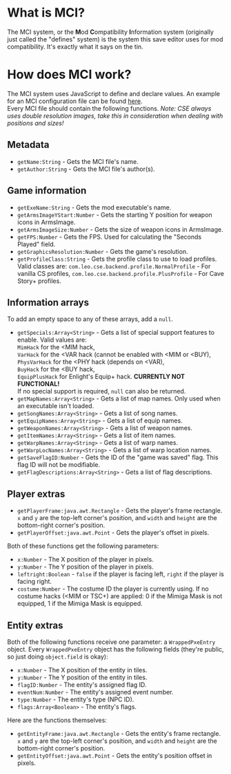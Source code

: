 # What is MCI?
The MCI system, or the **M**od **C**ompatibility **I**nformation system (originally just called the "defines" system) is the system this save editor uses for mod compatibility. It's exactly what it says on the tin.

# How does MCI work?
The MCI system uses JavaScript to define and declare values.
An example for an MCI configuration file can be found [here](src/main/resources/com/leo/cse/frontend/default.mci).  
Every MCI file should contain the following functions. *Note: CSE always uses double resolution images, take this in consideration when dealing with positions and sizes!*
## Metadata
- `getName:String` - Gets the MCI file's name.
- `getAuthor:String` - Gets the MCI file's author(s).

## Game information
- `getExeName:String` - Gets the mod executable's name.
- `getArmsImageYStart:Number` - Gets the starting Y position for weapon icons in ArmsImage.
- `getArmsImageSize:Number` - Gets the size of weapon icons in ArmsImage.
- `getFPS:Number` - Gets the FPS. Used for calculating the "Seconds Played" field.
- `getGraphicsResolution:Number` - Gets the game's resolution.
- `getProfileClass:String` - Gets the profile class to use to load profiles. Valid classes are:
`com.leo.cse.backend.profile.NormalProfile` - For vanilla CS profiles,
`com.leo.cse.backend.profile.PlusProfile` - For Cave Story+ profiles.

## Information arrays
To add an empty space to any of these arrays, add a `null`.
- `getSpecials:Array<String>` - Gets a list of special support features to enable. Valid values are:  
`MimHack` for the <MIM hack,  
`VarHack` for the <VAR hack (cannot be enabled with <MIM or <BUY),  
`PhysVarHack` for the <PHY hack (depends on <VAR),  
`BuyHack` for the <BUY hack,  
`EquipPlusHack` for Enlight's Equip+ hack. **CURRENTLY NOT FUNCTIONAL!**  
If no special support is required, `null` can also be returned.
- `getMapNames:Array<String>` - Gets a list of map names. Only used when an executable isn't loaded.
- `getSongNames:Array<String>` - Gets a list of song names.
- `getEquipNames:Array<String>` - Gets a list of equip names.
- `getWeaponNames:Array<String>` - Gets a list of weapon names.
- `getItemNames:Array<String>` - Gets a list of item names.
- `getWarpNames:Array<String>` - Gets a list of warp names.
- `getWarpLocNames:Array<String>` - Gets a list of warp location names.
- `getSaveFlagID:Number` - Gets the ID of the "game was saved" flag. This flag ID will not be modifiable.
- `getFlagDescriptions:Array<String>` - Gets a list of flag descriptions.

## Player extras
- `getPlayerFrame:java.awt.Rectangle` - Gets the player's frame rectangle. `x` and `y` are the top-left corner's position, and `width` and `height` are the bottom-right corner's position.
- `getPlayerOffset:java.awt.Point` - Gets the player's offset in pixels.

Both of these functions get the following parameters:  
- `x:Number` - The X position of the player in pixels.
- `y:Number` - The Y position of the player in pixels.
- `leftright:Boolean` - `false` if the player is facing left, `right` if the player is facing right.
- `costume:Number` - The costume ID the player is currently using. If no costume hacks (<MIM or TSC+) are applied: 0 if the Mimiga Mask is not equipped, 1 if the Mimiga Mask is equipped.

## Entity extras
Both of the following functions receive one parameter: a `WrappedPxeEntry` object.
Every `WrappedPxeEntry` object has the following fields (they're public, so just doing `object.field` is okay):
- `x:Number` - The X position of the entity in tiles.
- `y:Number` - The Y position of the entity in tiles.
- `flagID:Number` - The entity's assigned flag ID.
- `eventNum:Number` - The entity's assigned event number.
- `type:Number` - The entity's type (NPC ID).
- `flags:Array<Boolean>` - The entity's flags.

Here are the functions themselves:
- `getEntityFrame:java.awt.Rectangle` - Gets the entity's frame rectangle. `x` and `y` are the top-left corner's position, and `width` and `height` are the bottom-right corner's position.
- `getEntityOffset:java.awt.Point` - Gets the entity's position offset in pixels.
